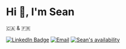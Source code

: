 # Hi 👋, I'm Sean

🇨🇦 & 🇫🇷

[![LinkedIn Badge](https://img.shields.io/badge/LinkedIn-Profile-informational?style=flat&amp;logo=linkedin&amp;logoColor=white&amp;color=0D76A8)](https://www.linkedin.com/in/floydsean/)
[![Email](https://img.shields.io/badge/%F0%9F%93%A7-email-blueviolet)](https://seanfloyd.dev/email)
[![Sean's availability](https://img.shields.io/badge/%F0%9F%97%93-availability-blueviolet)](https://seanfloyd.dev/availability)
